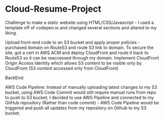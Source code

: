 # Cloud-Resume-Project
Challenge to make a static website using HTML/CSS/Javascript - I used a template off of codepen.io and changed several sections and altered to my    liking.
  
Upload front-end code to an S3 bucket and apply proper policies - purchased domain on Route53 and route S3 link to domain. To secure the site, got a cert in AWS ACM and deploy CloudFront and route it back to Route53 so it can be reaccessed through my domain. Implement CloudFront Origin Access Identity which allows S3 content to be visible only by CloudFront (S3 content accessed only from CloudFront)

BackEnd: 

AWS Code Pipeline: Instead of manually uploading latest changes to my S3 bucket, using AWS Code Commit would still require manual runs from repo to push to S3 bucket; I decided to use AWS Pipeline and connected to my GitHub repository (Rather than code commit) - AWS Code Pipeline would be triggered and push all updates from my repository on Github to my S3 bucket.
